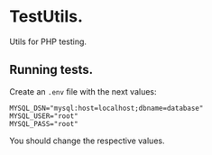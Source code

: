 
# TestUtils.

Utils for PHP testing.

## Running tests.

Create an `.env` file with the next values:

```
MYSQL_DSN="mysql:host=localhost;dbname=database"
MYSQL_USER="root"
MYSQL_PASS="root"
```

You should change the respective values.
